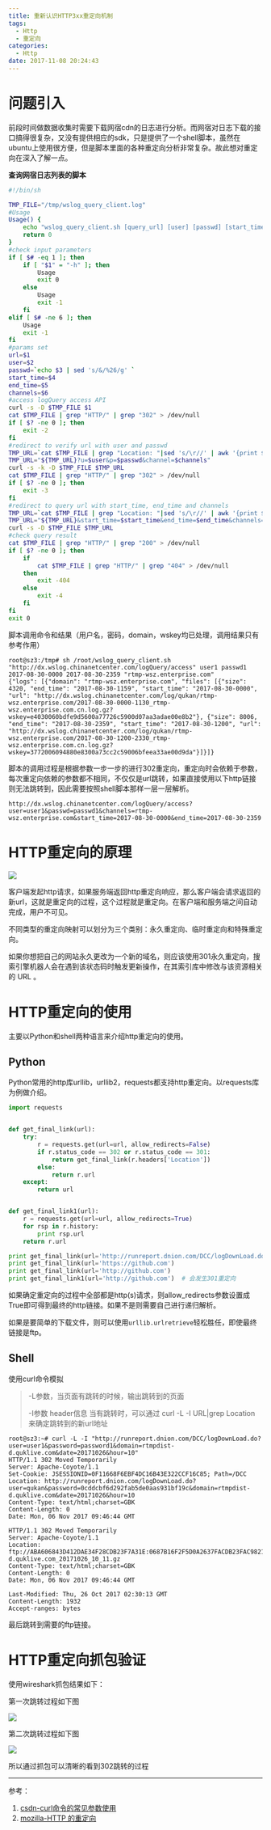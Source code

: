 ```yaml
---
title: 重新认识HTTP3xx重定向机制
tags:
  - Http
  - 重定向
categories:
  - Http
date: 2017-11-08 20:24:43
---
```



# 问题引入

前段时间做数据收集时需要下载网宿cdn的日志进行分析。而网宿对日志下载的接口搞得很复杂，又没有提供相应的sdk，只是提供了一个shell脚本，虽然在ubuntu上使用很方便，但是脚本里面的各种重定向分析非常复杂。故此想对重定向在深入了解一点。

**查询网宿日志列表的脚本**

```bash
#!/bin/sh

TMP_FILE="/tmp/wslog_query_client.log"
#Usage
Usage() {
	echo "wslog_query_client.sh [query_url] [user] [passwd] [start_time] [end_time] [channels]"
	return 0
}
#check input parameters
if [ $# -eq 1 ]; then
	if [ "$1" = "-h" ]; then
		Usage
		exit 0
	else
		Usage
		exit -1
	fi
elif [ $# -ne 6 ]; then
	Usage
	exit -1
fi
#params set
url=$1
user=$2
passwd=`echo $3 | sed 's/&/%26/g' `
start_time=$4
end_time=$5
channels=$6
#access logQuery access API
curl -s -D $TMP_FILE $1
cat $TMP_FILE | grep "HTTP/" | grep "302" > /dev/null
if [ $? -ne 0 ]; then
	exit -2
fi
#redirect to verify url with user and passwd
TMP_URL=`cat $TMP_FILE | grep "Location: "|sed 's/\r//' | awk '{print $2}' | sed 's/http:/https:/'`
TMP_URL="${TMP_URL}?u=$user&p=$passwd&channel=$channels"
curl -s -k -D $TMP_FILE $TMP_URL
cat $TMP_FILE | grep "HTTP/" | grep "302" > /dev/null
if [ $? -ne 0 ]; then
	exit -3
fi
#redirect to query url with start_time, end_time and channels
TMP_URL=`cat $TMP_FILE | grep "Location: "|sed 's/\r//' | awk '{print $2}'`
TMP_URL="${TMP_URL}&start_time=$start_time&end_time=$end_time&channels=$channels"
curl -s -D $TMP_FILE $TMP_URL
#check query result
cat $TMP_FILE | grep "HTTP/" | grep "200" > /dev/null
if [ $? -ne 0 ]; then
	if 
		cat $TMP_FILE | grep "HTTP/" | grep "404" > /dev/null
	then
		exit -404
	else
		exit -4
	fi
fi
exit 0

```

<!--more-->

脚本调用命令和结果（用户名，密码，domain，wskey均已处理，调用结果只有参考作用）

```shell
root@sz3:/tmp# sh /root/wslog_query_client.sh "http://dx.wslog.chinanetcenter.com/logQuery/access" user1 passwd1 2017-08-30-0000 2017-08-30-2359 "rtmp-wsz.enterprise.com"
{"logs": [{"domain": "rtmp-wsz.enterprise.com", "files": [{"size": 4320, "end_time": "2017-08-30-1159", "start_time": "2017-08-30-0000", "url": "http://dx.wslog.chinanetcenter.com/log/qukan/rtmp-wsz.enterprise.com/2017-08-30-0000-1130_rtmp-wsz.enterprise.com.cn.log.gz?wskey=e4030060bdfe9d5600a77726c5900d07aa3adae00e8b2"}, {"size": 8006, "end_time": "2017-08-30-2359", "start_time": "2017-08-30-1200", "url": "http://dx.wslog.chinanetcenter.com/log/qukan/rtmp-wsz.enterprise.com/2017-08-30-1200-2330_rtmp-wsz.enterprise.com.cn.log.gz?wskey=3772006094880e8300a73cc2c59006bfeea33ae00d9da"}]}]}
```

脚本的调用过程是根据参数一步一步的进行302重定向，重定向时会依赖于参数，每次重定向依赖的参数都不相同，不仅仅是url跳转，如果直接使用以下http链接则无法跳转到，因此需要按照shell脚本那样一层一层解析。

```
http://dx.wslog.chinanetcenter.com/logQuery/access?user=user1&passwd=passwd1&channels=rtmp-wsz.enterprise.com&start_time=2017-08-30-0000&end_time=2017-08-30-2359
```

# HTTP重定向的原理



![](https://mdn.mozillademos.org/files/13785/HTTPRedirect.png)

客户端发起http请求，如果服务端返回http重定向响应，那么客户端会请求返回的新url，这就是重定向的过程，这个过程就是重定向。在客户端和服务端之间自动完成，用户不可见。

不同类型的重定向映射可以划分为三个类别：永久重定向、临时重定向和特殊重定向。

如果你想把自己的网站永久更改为一个新的域名，则应该使用301永久重定向，搜索引擎机器人会在遇到该状态码时触发更新操作，在其索引库中修改与该资源相关的 URL 。

# HTTP重定向的使用

主要以Python和shell两种语言来介绍http重定向的使用。

## Python

Python常用的http库urllib，urllib2，requests都支持http重定向。以requests库为例做介绍。

```python
import requests


def get_final_link(url):
    try:
        r = requests.get(url=url, allow_redirects=False)
        if r.status_code == 302 or r.status_code == 301:
            return get_final_link(r.headers['Location'])
        else:
            return r.url
    except:
        return url


def get_final_link1(url):
    r = requests.get(url=url, allow_redirects=True)
    for rsp in r.history:
        print rsp.url
    return r.url

print get_final_link(url='http://runreport.dnion.com/DCC/logDownLoad.do?user=user1&password=password1&domain=rtmpdist-d.quklive.com&date=20171026&hour=10')
print get_final_link(url='https://github.com')
print get_final_link(url='http://github.com')
print get_final_link1(url='http://github.com')  # 会发生301重定向
```

如果确定重定向的过程中全部都是http(s)请求，则allow_redirects参数设置成True即可得到最终的http链接。如果不是则需要自己进行递归解析。

如果是要简单的下载文件，则可以使用`urllib.urlretrieve`轻松胜任，即使最终链接是ftp。

## Shell

使用curl命令模拟

> -L参数，当页面有跳转的时候，输出跳转到的页面
>
> -I参数  header信息  当有跳转时，可以通过 curl -L -I URL|grep Location 来确定跳转到的新url地址

```shell
root@sz3:~# curl -L -I "http://runreport.dnion.com/DCC/logDownLoad.do?user=user1&password=password1&domain=rtmpdist-d.quklive.com&date=20171026&hour=10"
HTTP/1.1 302 Moved Temporarily
Server: Apache-Coyote/1.1
Set-Cookie: JSESSIONID=0F11668F6EBF4DC16B43E322CCF16C85; Path=/DCC
Location: http://runreport.dnion.com/logDownLoad.do?user=qukan&password=0cddcbf6d292fab5de0aas931bf19c&domain=rtmpdist-d.quklive.com&date=20171026&hour=10
Content-Type: text/html;charset=GBK
Content-Length: 0
Date: Mon, 06 Nov 2017 09:46:44 GMT

HTTP/1.1 302 Moved Temporarily
Server: Apache-Coyote/1.1
Location: ftp://ABA606843D412DAE34F28CDB23F7A31E:0687B16F2F5D0A2637FACDB23FAC982179411FA7466F10B2E7D0F4AA2D7F6AD42536F122549D0A6E40337E896@125.39.237.48:55621/rtmpdist-d.quklive.com_20171026_10_11.gz
Content-Type: text/html;charset=GBK
Content-Length: 0
Date: Mon, 06 Nov 2017 09:46:44 GMT

Last-Modified: Thu, 26 Oct 2017 02:30:13 GMT
Content-Length: 1932
Accept-ranges: bytes
```

最后跳转到需要的ftp链接。

# HTTP重定向抓包验证

使用wireshark抓包结果如下：

第一次跳转过程如下图

![](https://flowsnow.oss-cn-shanghai.aliyuncs.com/history/image/blog/dnion_http302_first%E8%B7%B3%E8%BD%AC.jpg)

第二次跳转过程如下图

![](https://flowsnow.oss-cn-shanghai.aliyuncs.com/history/image/blog/dnion_http302_final%E8%B7%B3%E8%BD%AC.jpg)

所以通过抓包可以清晰的看到302跳转的过程

---

参考：

1. [csdn-curl命令的常见参数使用](https://www.cnblogs.com/sunada2005/p/3829772.html)
2. [mozilla-HTTP 的重定向](https://developer.mozilla.org/zh-CN/docs/Web/HTTP/Redirections)